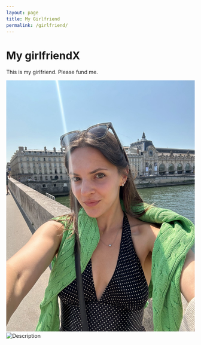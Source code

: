 ```yaml
---
layout: page
title: My Girlfriend
permalink: /girlfriend/
---
```

# My girlfriendX
This is my girlfriend. Please fund me. 

![Isn't she hot?](/girlfriend.jpeg)
<img src="/girlfriend.jpeg.jpg" alt="Description" width="300">
